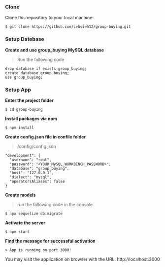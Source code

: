 ### Clone

Clone this repository to your local machine

```
$ git clone https://github.com/cehsieh12/group-buying.git
```

### Setup Datebase

**Create and use group_buying MySQL database**

> Run the following code
```
drop database if exists group_buying;
create database group_buying;
use group_buying;
```

### Setup App

**Enter the project folder**

```
$ cd group-buying
```

**Install packages via npm**

```
$ npm install
```

**Create config.json file in confile folder**

> /config/config.json
```
"development": {
  "username": "root",
  "password": "<YOUR_MySQL_WORKBENCH_PASSWORD>",
  "database": "group_buying",
  "host": "127.0.0.1",
  "dialect": "mysql",
  "operatorsAliases": false
}

```

**Create models**

> run the following code in the console
```
$ npx sequelize db:migrate
```

**Activate the server**

```
$ npm start
```

**Find the message for successful activation**

```
> App is running on port 3000!
```
You may visit the application on browser with the URL: http://localhost:3000
